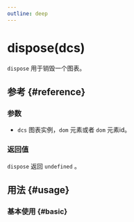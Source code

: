 ```yaml
---
outline: deep
---
```


# dispose(dcs)
`dispose` 用于销毁一个图表。

## 参考 {#reference}
<!-- @include: @/@views/api/chart/dispose/reference.md -->

### 参数
- `dcs` 图表实例，`dom` 元素或者 `dom` 元素id。

### 返回值
`dispose` 返回 `undefined` 。

## 用法 {#usage}

<script setup>
import Dispose from '../../@views/api/samples/dispose/index.vue'
</script>

### 基本使用 {#basic}
<Dispose />
